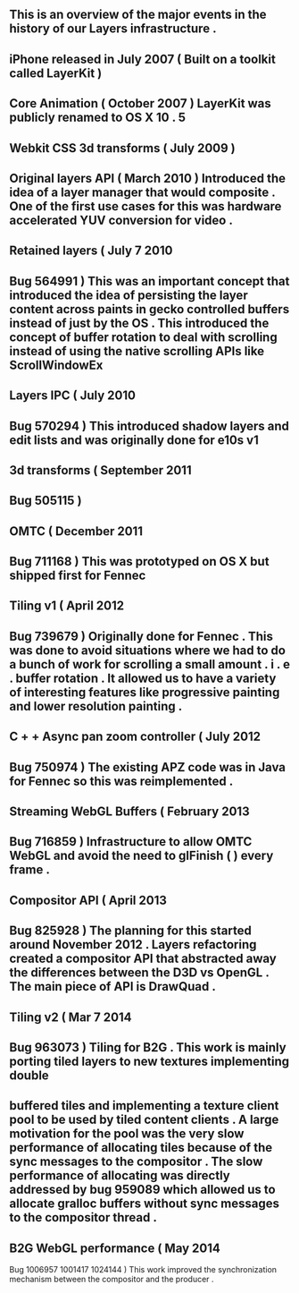 This
is
an
overview
of
the
major
events
in
the
history
of
our
Layers
infrastructure
.
-
iPhone
released
in
July
2007
(
Built
on
a
toolkit
called
LayerKit
)
-
Core
Animation
(
October
2007
)
LayerKit
was
publicly
renamed
to
OS
X
10
.
5
-
Webkit
CSS
3d
transforms
(
July
2009
)
-
Original
layers
API
(
March
2010
)
Introduced
the
idea
of
a
layer
manager
that
would
composite
.
One
of
the
first
use
cases
for
this
was
hardware
accelerated
YUV
conversion
for
video
.
-
Retained
layers
(
July
7
2010
-
Bug
564991
)
This
was
an
important
concept
that
introduced
the
idea
of
persisting
the
layer
content
across
paints
in
gecko
controlled
buffers
instead
of
just
by
the
OS
.
This
introduced
the
concept
of
buffer
rotation
to
deal
with
scrolling
instead
of
using
the
native
scrolling
APIs
like
ScrollWindowEx
-
Layers
IPC
(
July
2010
-
Bug
570294
)
This
introduced
shadow
layers
and
edit
lists
and
was
originally
done
for
e10s
v1
-
3d
transforms
(
September
2011
-
Bug
505115
)
-
OMTC
(
December
2011
-
Bug
711168
)
This
was
prototyped
on
OS
X
but
shipped
first
for
Fennec
-
Tiling
v1
(
April
2012
-
Bug
739679
)
Originally
done
for
Fennec
.
This
was
done
to
avoid
situations
where
we
had
to
do
a
bunch
of
work
for
scrolling
a
small
amount
.
i
.
e
.
buffer
rotation
.
It
allowed
us
to
have
a
variety
of
interesting
features
like
progressive
painting
and
lower
resolution
painting
.
-
C
+
+
Async
pan
zoom
controller
(
July
2012
-
Bug
750974
)
The
existing
APZ
code
was
in
Java
for
Fennec
so
this
was
reimplemented
.
-
Streaming
WebGL
Buffers
(
February
2013
-
Bug
716859
)
Infrastructure
to
allow
OMTC
WebGL
and
avoid
the
need
to
glFinish
(
)
every
frame
.
-
Compositor
API
(
April
2013
-
Bug
825928
)
The
planning
for
this
started
around
November
2012
.
Layers
refactoring
created
a
compositor
API
that
abstracted
away
the
differences
between
the
D3D
vs
OpenGL
.
The
main
piece
of
API
is
DrawQuad
.
-
Tiling
v2
(
Mar
7
2014
-
Bug
963073
)
Tiling
for
B2G
.
This
work
is
mainly
porting
tiled
layers
to
new
textures
implementing
double
-
buffered
tiles
and
implementing
a
texture
client
pool
to
be
used
by
tiled
content
clients
.
A
large
motivation
for
the
pool
was
the
very
slow
performance
of
allocating
tiles
because
of
the
sync
messages
to
the
compositor
.
The
slow
performance
of
allocating
was
directly
addressed
by
bug
959089
which
allowed
us
to
allocate
gralloc
buffers
without
sync
messages
to
the
compositor
thread
.
-
B2G
WebGL
performance
(
May
2014
-
Bug
1006957
1001417
1024144
)
This
work
improved
the
synchronization
mechanism
between
the
compositor
and
the
producer
.
